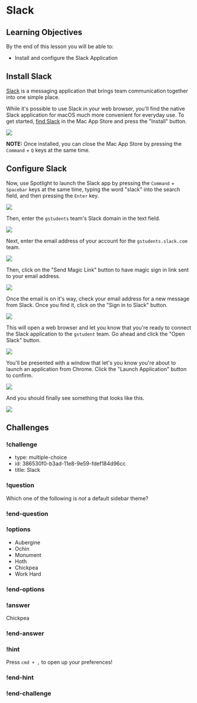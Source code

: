 # Slack

## Learning Objectives

By the end of this lesson you will be able to:

* Install and configure the Slack Application

## Install Slack

[Slack](https://slack.com/) is a messaging application that brings team communication together into one simple place.

While it's possible to use Slack in your web browser, you'll find the native Slack application for macOS much more convenient for everyday use. To get started, [find Slack](https://itunes.apple.com/us/app/slack/id803453959?mt=12) in the Mac App Store and press the "Install" button.

![](./images/slack-store-page.png)

**NOTE:** Once installed, you can close the Mac App Store by pressing the `Command` + `Q` keys at the same time.

## Configure Slack

Now, use Spotlight to launch the Slack app by pressing the `Command` + `Spacebar` keys at the same time, typing the word "slack" into the search field, and then pressing the `Enter` key.

![](./images/slack-spotlight.png)

Then, enter the `gstudents` team's Slack domain in the text field.

![](./images/slack-team-signin.png)

Next, enter the email address of your account for the `gstudents.slack.com` team.

![](./images/slack-username.png)

Then, click on the "Send Magic Link" button to have magic sign in link sent to your email address.

![](./images/slack-password.png)

Once the email is on it's way, check your email address for a new message from Slack. Once you find it, click on the "Sign in to Slack" button.

![](./images/slack-magic-link-email.png)

This will open a web browser and let you know that you're ready to connect the Slack application to the `gstudent` team. Go ahead and click the "Open Slack" button.

![](./images/slack-ready-to-launch.png)

You'll be presented with a window that let's you know you're about to launch an application from Chrome. Click the "Launch Application" button to confirm.

![](./images/slack-external-protocol-request.png)

And you should finally see something that looks like this.

![](./images/slack-working.png)

## Challenges

<!-- Question -->

### !challenge

* type: multiple-choice
* id: 386530f0-b3ad-11e8-9e59-fdef184d96cc
* title: Slack

### !question

Which one of the following is _not_ a default sidebar theme?

### !end-question

### !options

* Aubergine
* Ochin
* Monument
* Hoth
* Chickpea
* Work Hard

### !end-options

### !answer

Chickpea

### !end-answer

### !hint

Press `cmd + ,` to open up your preferences!

### !end-hint

### !end-challenge

